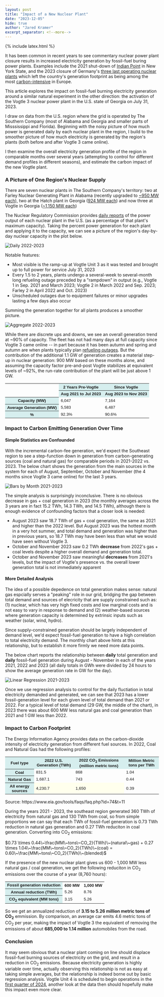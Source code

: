 ```yaml
---
layout: post
title: "Impact of a New Nuclear Plant"
date: "2023-12-05"
hide: true
author: "Jared Kramer"
excerpt_separator: <!--more-->
---
```


<head>
  {% include latex.html %}
</head>

It has been common in recent years to see commentary nuclear power plant closure results in increased electricity generation by fossil-fuel buring power plants.  Examples include the 2021 shut-down of [Indian Point](https://www.nytimes.com/2021/04/12/nyregion/indian-point-power-plant-closing.html) in New York State, and the 2023 closure of Germany's [three last operating nuclear plants](https://www.theguardian.com/environment/2023/apr/15/germany-last-three-nuclear-power-stations-to-shut-this-weekend) which left the country's generation footprint as being among the most [carbon-intensive](https://www.washingtonpost.com/opinions/2023/05/10/germany-end-nuclear-cost-climate-health/) in Europe.

This article explores the impact on fossil-fuel burning electricity generation around a similar natural experiment in the other direction: the activation of the Vogtle 3 nuclear power plant in the U.S. state of Georgia on July 31, 2023.  

I draw on data from the U.S. region where the grid is operated by The Southern Company (most of Alabama and Georgia and smaller parts of Misssissippi and Florida).  Beginning with the noisy picture of how much power is generated daily by each nuclear plant in the region, I build to the smoother picture of how much electricity is generated by the region's plants (both before and after Vogtle 3 came online).  

I then examine the overall electricity generation profile of the region in comparable months over several years (attempting to control for different demand profiles in different seasons), and estimate the carbon impact of the new Vogtle plant.

<!--more-->


### A Picture of One Region's Nuclear Supply

There are seven nuclear plants in The Southern Company's territory: two at Farley Nuclear Generating Plant in Alabama (recently upgraded to [~950 MW each](https://www.nrc.gov/docs/ML2035/ML20351A176.pdf)), two at the Hatch plant in Georgia ([924 MW each](https://www.georgiapower.com/company/energy-industry/generating-plants/plant-hatch.html)) and now three at Vogtle in Georgia ([~1,150 MW each](https://www.georgiapower.com/company/energy-industry/generating-plants/plant-vogtle.html)) 

The Nuclear Regulatory Commission provides [daily reports](https://www.nrc.gov/reading-rm/doc-collections/event-status/reactor-status/index.html) of the power output of each nuclear plant in the U.S. (as a percentage of that plant's maximum capacity).  Taking the percent power generation for each plant and applying it to the capacity, we can see a picture of the region's day-by-day nuclear capacity in the plot below.

![Daily 2022-2023](/assets/images/post9_2022_2023_single_plants.png)

Notable features: 

- Most visible is the ramp-up at Vogtle Unit 3 as it was tested and brought up to full power for service July 31, 2023
- Every 1.5 to 2 years, plants undergo a several-week to several-month long refueling outage preceded by a "rampdown" in output (e.g., Vogtle 1 in Sep. 2021 and March 2023; Vogtle 2 in March 2022 and Sep. 2023; Farley 2 in April 2022 and Oct. 2023)
- Unscheduled outages due to equipment failures or minor upgrades lasting a few days also occur

Summing the generation together for all plants produces a smoother picture. 

![Aggregate 2022-2023](/assets/images/post9_2022_2023_aggregate.png)

While there are discrete ups and downs, we see an overall generation trend at ~90% of capacity.   The fleet has not had many days at full capacity since Vogtle 3 came online -- in part because it has been autumn and spring and autumn are when plants typically plan [refueling outages](https://www.eia.gov/todayinenergy/detail.php?id=60682).  But the contribution of the additional 1.1 GW of generation creates a material step-up in nuclear generation: 900 MW based on these months alone, and assuming the capacity factor pre-and-post Vogtle stabilizes at equivalent levels of ~92%, the run-rate contribution of the plant will be just above 1 GW. 

<STYLE TYPE="text/css">
<!--
TH{font-family: Arial; font-size: 10pt}
TD{font-family: Arial; font-size: 10pt}
--->
</STYLE>
<table>
    <tr>
        <td rowspan="2"></td>
        <th colspan="1" scope ="colgroup" style="background-color: #D6EEEE">2 Years Pre-Vogtle</th>
        <th colspan="1" scope ="colgroup" style="background-color: #D6EEEE">Since Vogtle</th>
    </tr>
    <tr>
        <th scope="col" style="background-color: #D6EEEE">Aug 2021 to Jul 2023</th> 
        <th scope="col" style="background-color: #D6EEEE">Aug 2023 to Nov 2023</th>
    </tr>
    <tr>
        <th scope="row" style="background-color: #D6EEEE">Capacity (MW)</th> 
        <td>6,047</td><td>7,164</td>
    </tr>
    <tr>
        <th scope="row" style="background-color: #D6EEEE">Average Generation (MW)</th> 
        <td>5,583</td><td>6,487</td>
    </tr>
    <tr>
        <th scope="row" style="background-color: #D6EEEE">%</th> 
        <td>92.3%</td><td>90.6%</td>
    </tr>
</table>

### Impact to Carbon Emitting Generation Over Time

#### Simple Statistics are Confounded

With the incremental carbon-fee generation, we'd expect the Southeast region to see a step-function down in generation from carbon-generating sources (coal and natural gas) for comparable periods in 2021-2022 vs. 2023.  The below chart shows the generation from the main sources in the system for each of August, September, October and November (the 4 months since Vogtle 3 came online) for the last 3 years. 

![Bars by Month 2021-2023](/assets/images/post9_monthbars.png)

The simple analysis is surprisingly inconclusive.  There is no obvious decrease in gas + coal generation in 2023 (the monthly averages across the 3 years are in fact 15.2 TWh, 14.3 TWh, and 14.5 TWh), although there is enough evidence of confounding factors that a closer look is needed: 

- August 2023 saw 18.7 TWh of gas + coal generation, the same as 2021 and higher than the 2022 level.   But August 2023 was the hottest month in a very hot summer, and total demand and generation was higher than in previous years, so 18.7 TWh may have been less than what we would have seen without Vogtle 3.
- October and November 2023 saw 0.2 TWh **decrease** from 2022's gas + coal levels despite a higher overall demand and generation total.
- October and November 2023 saw meaningful **decreases** from 2021's levels, but the impact of Vogtle's presence vs. the overall lower generation total is not immediately apparent
  
#### More Detailed Analysis 

The idea of a possible depedence on total generation makes sense: natural gas espcially serves a "peaking" role in our grid, bridging the gap between total demand and sources of elecricity that are supply constrained such as: (1) nuclear, which has very high fixed costs and low marginal costs and is not easy to vary in response to demand and (2) weather-based sources where generation capacity is determined by extrinsic inputs such as weather (solar, wind, hydro).   

Since supply-constrained generation should be largely independent of demand level, we'd expect fossil-fuel generation to have a high correlation to total electricity demand.  The monthly chart above hints at this relationship, but to establish it more firmly we need more data points.

The below chart reports the relationship between **daily** total generation and **daily** fossil-fuel generation during August - November in each of the years 2021, 2022 and 2023 (all daily totals in GWh were divided by 24 hours to show the average generation rate in GW for the day).

![Linear Regression 2021-2023](/assets/images/post9_linreg.png)

Once we use regression analysis to control for the daily fluctiation in total electricity demanded and generated, we can see that 2023 has a lower fossil-generation level for each given level of total demand than 2021 or 2022.  For a typical level of total demand (29 GW, the middle of the chart), in 2023 there was about 600 MW less natural gas and coal generation than 2021 and 1 GW less than 2022. 

### Impact to Carbon Footprint

The Energy Information Agency provides data on the carbon-dioxide intensity of electricity generation from different fuel sources.  In 2022, Coal and Natural Gas had the following profiles: 

<STYLE TYPE="text/css">
<!--
TH{font-family: Arial; font-size: 10pt}
TD{font-family: Arial; font-size: 10pt}
--->
</STYLE>
<table>
    <tr>
        <th colspan="1" scope ="colgroup" style="background-color: #D6EEEE">Fuel type</th>
        <th colspan="1" scope ="colgroup" style="background-color: #D6EEEE">2022 U.S. Generation (TWh)</th>
        <th colspan="1" scope ="colgroup" style="background-color: #D6EEEE">2022 CO<sub>2</sub> Emissions (million metric tons)</th>
        <th colspan="1" scope ="colgroup" style="background-color: #D6EEEE">Million Metric tons per TWh</th>
    </tr>
    <tr>
        <th scope="col" style="background-color: #D6EEEE">Coal</th>
        <td>831.5</td>
        <td>868</td>
        <td>1.04</td>
    </tr>
    <tr>
        <th scope="col" style="background-color: #D6EEEE">Natural Gas</th>
        <td>1,687.1</td>
        <td>743</td>
        <td>0.44</td>
    </tr>
    <tr>
        <th scope="col" style="background-color: #D6EEEE">All energy sources</th>
        <td style="background-color: #FFFFED">4,230.7</td>
        <td style="background-color: #FFFFED">1,650</td>
        <td>0.39</td>
    </tr>
</table>
Source: https://www.eia.gov/tools/faqs/faq.php?id=74&t=11
<p></p>
During the years 2021 - 2023, the southeast region generated 360 TWh of electricity from natural gas and 130 TWh from coal, so from simple proportions we can say that each TWh of fossil-fuel generation is 0.73 TWh reduction in natural gas generation and 0.27 TWh reduciton in coal generation.  Converting into CO<sub>2</sub> emissions:

$0.73 \times 0.44\~\frac{MM\~tons\~CO_2}{TWh}\~(natural\~gas) + 0.27 \times 1.04\~\frac{MM\~tons\~CO_2}{TWh}\~(coal) = 0.60\~\frac{MM\~tons\~CO_2}{TWh}\~(blended)$

If the presence of the new nuclear plant gives us 600 - 1,000 MW less natural gas / coal generation, we get the following reduciton in CO<sub>2</sub> emissions over the course of a year (8,760 hours):

</STYLE>
<table>
    <tr>
        <th colspan="1" scope ="colgroup" style="background-color: #D6EEEE">Fossil generation reduction</th>
        <th colspan="1" scope ="colgroup">600 MW</th>
        <th colspan="1" scope ="colgroup">1,000 MW</th>
    </tr>
    <tr>
        <th scope="col" style="background-color: #D6EEEE">Annual reduction (TWh)</th>
        <td>5.26</td>
        <td>8.76</td>
    </tr>
    <tr>
        <th scope="col" style="background-color: #D6EEEE">CO<sub>2</sub> equivalent (MM tons)</th>
        <td>3.15</td>
        <td>5.26</td>
    </tr>
</table>

So we get an annualized reduction of **3.15 to 5.26 million metric tons of CO<sub>2</sub>** emmission.   By comparison, an average car emits 4.6 metric tons of CO<sub>2</sub> per year, making the impact of Vogtle 3 the equivalent of removing the emissions of about **685,000 to 1.14 million** automobiles from the road. 

### Conclusion

It may seem obvious that a nuclear plant coming on line should displace fossil-fuel burning sources of electricity on the grid, and result in a reduction in CO<sub>2</sub> emissions.  Because electricity generation is highly variable over time, actually observing this relationship is not as easy at taking simple averages, but the relationship is indeed borne out by basic regression analysis.  Vogtle Unit 4 is scheduled to begin operations in the [first quarter of 2024](https://www.world-nuclear-news.org/Articles/Vogtle-4-start-up-moved-to-2024), another look at the data then should hopefully make this impact even more clear. 


